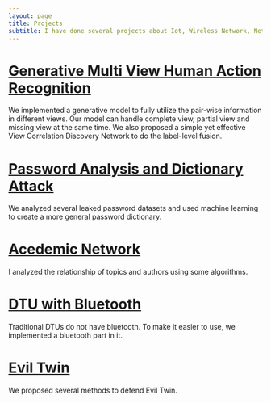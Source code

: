```yaml
---
layout: page
title: Projects
subtitle: I have done several projects about Iot, Wireless Network, Network Security, Machine Learning and Computer Vision.
---
```


# [Generative Multi View Human Action Recognition](https://github.com/wanglichenxj/Generative-Multi-View-Human-Action-Recognition)

We implemented a generative model to fully utilize the pair-wise information in different views. Our model can handle complete view, partial view and missing view at the same time. We also proposed a simple yet effective View Correlation Discovery Network to do the label-level fusion.

# [Password Analysis and Dictionary Attack](https://wenwen0319.github.io/GENPass/)

We analyzed several leaked password datasets and used machine learning to create a more general password dictionary.

# [Acedemic Network](https://wenwen0319.github.io/acenet/)

I analyzed the relationship of topics and authors using some algorithms.

# [DTU with Bluetooth](https://wenwen0319.github.io/dtu/)

Traditional DTUs do not have bluetooth. To make it easier to use, we implemented a bluetooth part in it.

# [Evil Twin](https://wenwen0319.github.io/eviltwin/)

We proposed several methods to defend Evil Twin.

